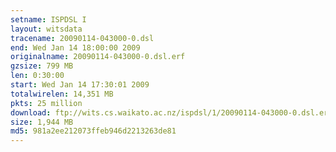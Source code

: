 ```yaml
---
setname: ISPDSL I
layout: witsdata
tracename: 20090114-043000-0.dsl
end: Wed Jan 14 18:00:00 2009
originalname: 20090114-043000-0.dsl.erf
gzsize: 799 MB
len: 0:30:00
start: Wed Jan 14 17:30:01 2009
totalwirelen: 14,351 MB
pkts: 25 million
download: ftp://wits.cs.waikato.ac.nz/ispdsl/1/20090114-043000-0.dsl.erf.gz
size: 1,944 MB
md5: 981a2ee212073ffeb946d2213263de81
---
```

